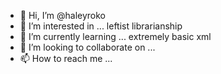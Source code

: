 - 👋 Hi, I’m @haleyroko
- 👀 I’m interested in ... leftist librarianship
- 🌱 I’m currently learning ... extremely basic xml
- 💞️ I’m looking to collaborate on ...
- 📫 How to reach me ...

<!---
haleyroko/haleyroko is a ✨ special ✨ repository because its `README.md` (this file) appears on your GitHub profile.
You can click the Preview link to take a look at your changes.
--->
